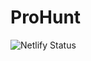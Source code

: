 # ProHunt

![Netlify Status](https://api.netlify.com/api/v1/badges/9925243d-0525-4f69-8e88-ef8462305684/deploy-status)
